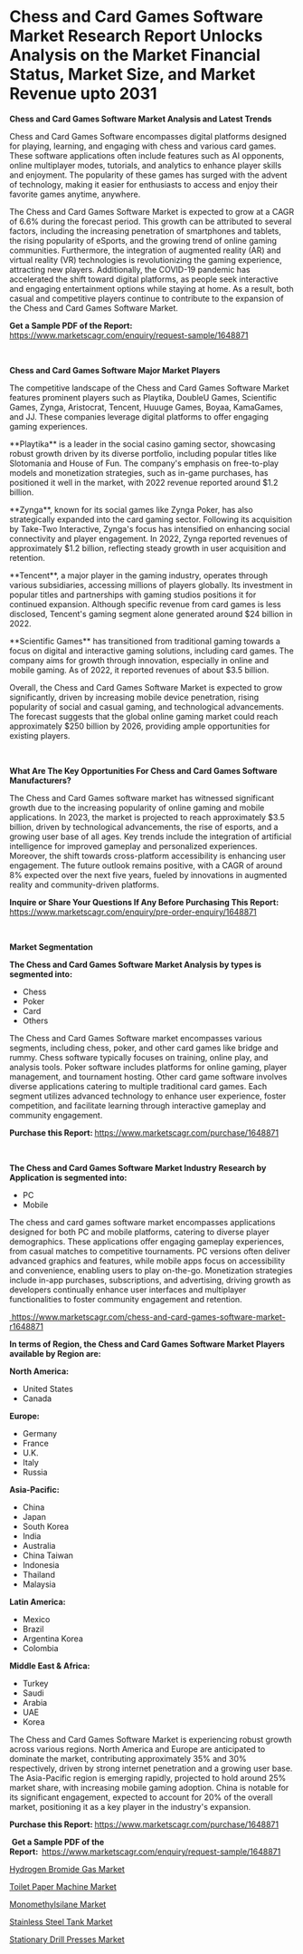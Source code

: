 <p><h1>Chess and Card Games Software Market Research Report Unlocks Analysis on the Market Financial Status, Market Size, and Market Revenue upto 2031</h1></p><p><strong>Chess and Card Games Software Market Analysis and Latest Trends</strong></p>
<p><p>Chess and Card Games Software encompasses digital platforms designed for playing, learning, and engaging with chess and various card games. These software applications often include features such as AI opponents, online multiplayer modes, tutorials, and analytics to enhance player skills and enjoyment. The popularity of these games has surged with the advent of technology, making it easier for enthusiasts to access and enjoy their favorite games anytime, anywhere.</p><p>The Chess and Card Games Software Market is expected to grow at a CAGR of 6.6% during the forecast period. This growth can be attributed to several factors, including the increasing penetration of smartphones and tablets, the rising popularity of eSports, and the growing trend of online gaming communities. Furthermore, the integration of augmented reality (AR) and virtual reality (VR) technologies is revolutionizing the gaming experience, attracting new players. Additionally, the COVID-19 pandemic has accelerated the shift toward digital platforms, as people seek interactive and engaging entertainment options while staying at home. As a result, both casual and competitive players continue to contribute to the expansion of the Chess and Card Games Software Market.</p></p>
<p><strong>Get a Sample PDF of the Report:&nbsp;</strong> <a href="https://www.marketscagr.com/enquiry/request-sample/1648871?utm_campaign=1126&utm_medium=2&utm_source=Github&utm_content=ia&utm_term=19112024&utm_id=chess-and-card-games-software">https://www.marketscagr.com/enquiry/request-sample/1648871</a></p>
<p>&nbsp;</p>
<p><strong>Chess and Card Games Software Major Market Players</strong></p>
<p><p>The competitive landscape of the Chess and Card Games Software Market features prominent players such as Playtika, DoubleU Games, Scientific Games, Zynga, Aristocrat, Tencent, Huuuge Games, Boyaa, KamaGames, and JJ. These companies leverage digital platforms to offer engaging gaming experiences.</p><p>**Playtika** is a leader in the social casino gaming sector, showcasing robust growth driven by its diverse portfolio, including popular titles like Slotomania and House of Fun. The company's emphasis on free-to-play models and monetization strategies, such as in-game purchases, has positioned it well in the market, with 2022 revenue reported around $1.2 billion.</p><p>**Zynga**, known for its social games like Zynga Poker, has also strategically expanded into the card gaming sector. Following its acquisition by Take-Two Interactive, Zynga's focus has intensified on enhancing social connectivity and player engagement. In 2022, Zynga reported revenues of approximately $1.2 billion, reflecting steady growth in user acquisition and retention.</p><p>**Tencent**, a major player in the gaming industry, operates through various subsidiaries, accessing millions of players globally. Its investment in popular titles and partnerships with gaming studios positions it for continued expansion. Although specific revenue from card games is less disclosed, Tencent's gaming segment alone generated around $24 billion in 2022.</p><p>**Scientific Games** has transitioned from traditional gaming towards a focus on digital and interactive gaming solutions, including card games. The company aims for growth through innovation, especially in online and mobile gaming. As of 2022, it reported revenues of about $3.5 billion.</p><p>Overall, the Chess and Card Games Software Market is expected to grow significantly, driven by increasing mobile device penetration, rising popularity of social and casual gaming, and technological advancements. The forecast suggests that the global online gaming market could reach approximately $250 billion by 2026, providing ample opportunities for existing players.</p></p>
<p>&nbsp;</p>
<p><strong>What Are The Key Opportunities For Chess and Card Games Software Manufacturers?</strong></p>
<p><p>The Chess and Card Games software market has witnessed significant growth due to the increasing popularity of online gaming and mobile applications. In 2023, the market is projected to reach approximately $3.5 billion, driven by technological advancements, the rise of esports, and a growing user base of all ages. Key trends include the integration of artificial intelligence for improved gameplay and personalized experiences. Moreover, the shift towards cross-platform accessibility is enhancing user engagement. The future outlook remains positive, with a CAGR of around 8% expected over the next five years, fueled by innovations in augmented reality and community-driven platforms.</p></p>
<p><strong>Inquire or Share Your Questions If Any Before Purchasing This Report:</strong> <a href="https://www.marketscagr.com/enquiry/pre-order-enquiry/1648871?utm_campaign=1126&utm_medium=2&utm_source=Github&utm_content=ia&utm_term=19112024&utm_id=chess-and-card-games-software">https://www.marketscagr.com/enquiry/pre-order-enquiry/1648871</a></p>
<p>&nbsp;</p>
<p><strong>Market Segmentation</strong></p>
<p><strong>The Chess and Card Games Software Market Analysis by types is segmented into:</strong></p>
<p><ul><li>Chess</li><li>Poker</li><li>Card</li><li>Others</li></ul></p>
<p><p>The Chess and Card Games Software market encompasses various segments, including chess, poker, and other card games like bridge and rummy. Chess software typically focuses on training, online play, and analysis tools. Poker software includes platforms for online gaming, player management, and tournament hosting. Other card game software involves diverse applications catering to multiple traditional card games. Each segment utilizes advanced technology to enhance user experience, foster competition, and facilitate learning through interactive gameplay and community engagement.</p></p>
<p><strong>Purchase this Report:&nbsp;</strong><a href="https://www.marketscagr.com/purchase/1648871?utm_campaign=1126&utm_medium=2&utm_source=Github&utm_content=ia&utm_term=19112024&utm_id=chess-and-card-games-software">https://www.marketscagr.com/purchase/1648871</a></p>
<p>&nbsp;</p>
<p><strong>The Chess and Card Games Software Market Industry Research by Application is segmented into:</strong></p>
<p><ul><li>PC</li><li>Mobile</li></ul></p>
<p><p>The chess and card games software market encompasses applications designed for both PC and mobile platforms, catering to diverse player demographics. These applications offer engaging gameplay experiences, from casual matches to competitive tournaments. PC versions often deliver advanced graphics and features, while mobile apps focus on accessibility and convenience, enabling users to play on-the-go. Monetization strategies include in-app purchases, subscriptions, and advertising, driving growth as developers continually enhance user interfaces and multiplayer functionalities to foster community engagement and retention.</p></p>
<p><a href="https://www.marketscagr.com/chess-and-card-games-software-market-r1648871?utm_campaign=1126&utm_medium=2&utm_source=Github&utm_content=ia&utm_term=19112024&utm_id=chess-and-card-games-software">&nbsp;https://www.marketscagr.com/chess-and-card-games-software-market-r1648871</a></p>
<p><strong>In terms of Region, the Chess and Card Games Software Market Players available by Region are:</strong></p>
<p>
    <p> <strong> North America: </strong>
        <ul>
            <li>United States</li>
            <li>Canada</li>
        </ul>
        </p> 
    <p> <strong> Europe: </strong>
        <ul>
            <li>Germany</li>
            <li>France</li>
            <li>U.K.</li>
            <li>Italy</li>
            <li>Russia</li>
        </ul>
        </p> 
    <p> <strong> Asia-Pacific: </strong>
        <ul>
            <li>China</li>
            <li>Japan</li>
            <li>South Korea</li>
            <li>India</li>
            <li>Australia</li>
            <li>China Taiwan</li>
            <li>Indonesia</li>
            <li>Thailand</li>
            <li>Malaysia</li>
        </ul>
        </p> 
    <p> <strong> Latin America: </strong>
        <ul>
            <li>Mexico</li>
            <li>Brazil</li>
            <li>Argentina Korea</li>
            <li>Colombia</li>
        </ul>
        </p> 
    <p> <strong> Middle East & Africa: </strong>
        <ul>
            <li>Turkey</li>
            <li>Saudi</li>
            <li>Arabia</li>
            <li>UAE</li>
            <li>Korea</li>
        </ul>
    </p>
    </p>
<p><p>The Chess and Card Games Software Market is experiencing robust growth across various regions. North America and Europe are anticipated to dominate the market, contributing approximately 35% and 30% respectively, driven by strong internet penetration and a growing user base. The Asia-Pacific region is emerging rapidly, projected to hold around 25% market share, with increasing mobile gaming adoption. China is notable for its significant engagement, expected to account for 20% of the overall market, positioning it as a key player in the industry's expansion.</p></p>
<p><strong>Purchase this Report: </strong><a href="https://www.marketscagr.com/purchase/1648871?utm_campaign=1126&utm_medium=2&utm_source=Github&utm_content=ia&utm_term=19112024&utm_id=chess-and-card-games-software">https://www.marketscagr.com/purchase/1648871</a></p>
<p>&nbsp;<strong>Get a Sample PDF of the Report:&nbsp;&nbsp;</strong><a href="https://www.marketscagr.com/enquiry/request-sample/1648871?utm_campaign=1126&utm_medium=2&utm_source=Github&utm_content=ia&utm_term=19112024&utm_id=chess-and-card-games-software">https://www.marketscagr.com/enquiry/request-sample/1648871</a></p>
<p><strong></strong></p>
<p><p><a href="https://issuu.com/reportprime-2/docs/hydrogen-bromide-gas-market-size-20_9c94dd68a20b6f?utm_campaign=1126&utm_medium=2&utm_source=Github&utm_content=ia&utm_term=19112024&utm_id=chess-and-card-games-software">Hydrogen Bromide Gas Market</a></p><p><a href="https://www.linkedin.com/pulse/comprehensive-toilet-paper-machine-market-report-regional-dgpje?utm_campaign=1126&utm_medium=2&utm_source=Github&utm_content=ia&utm_term=19112024&utm_id=chess-and-card-games-software">Toilet Paper Machine Market</a></p><p><a href="https://issuu.com/reportprime-2/docs/monomethylsilane-market-size-2030.p_75bfdce6b6a312?utm_campaign=1126&utm_medium=2&utm_source=Github&utm_content=ia&utm_term=19112024&utm_id=chess-and-card-games-software">Monomethylsilane Market</a></p><p><a href="https://www.linkedin.com/pulse/stainless-steel-tank-industry-forecast-market-shifts-strategic-spfqe?utm_campaign=1126&utm_medium=2&utm_source=Github&utm_content=ia&utm_term=19112024&utm_id=chess-and-card-games-software">Stainless Steel Tank Market</a></p><p><a href="https://www.linkedin.com/pulse/strategic-market-insights-navigating-global-stationary-drill-glu4e?utm_campaign=1126&utm_medium=2&utm_source=Github&utm_content=ia&utm_term=19112024&utm_id=chess-and-card-games-software">Stationary Drill Presses Market</a></p></p>